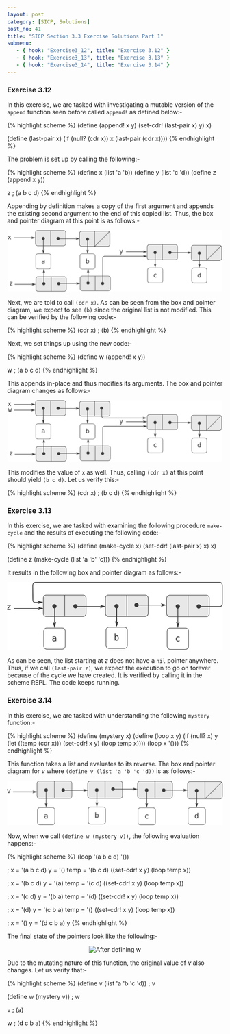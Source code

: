 ```yaml
---
layout: post
category: [SICP, Solutions]
post_no: 41
title: "SICP Section 3.3 Exercise Solutions Part 1"
submenu:
   - { hook: "Exercise3_12", title: "Exercise 3.12" }
   - { hook: "Exercise3_13", title: "Exercise 3.13" }
   - { hook: "Exercise3_14", title: "Exercise 3.14" }
---
```


### Exercise 3.12<a name="Exercise3_12">&nbsp;</a>

In this exercise, we are tasked with investigating a mutable version of the `append` function seen before called `append!` as defined below:-

{% highlight scheme %}
(define (append! x y)
  (set-cdr! (last-pair x) y)
  x)

(define (last-pair x)
  (if (null? (cdr x))
      x
      (last-pair (cdr x))))
{% endhighlight %}

<!--excerpt-->

The problem is set up by calling the following:-

{% highlight scheme %}
(define x (list 'a 'b))
(define y (list 'c 'd))
(define z (append x y))

z
; (a b c d)
{% endhighlight %}

Appending by definition makes a copy of the first argument and appends the existing second argument to the end of this copied list. Thus, the box and pointer diagram at this point is as follows:-

<center>
<img src="/images/Ex3_12_Step1.svg" alt="After defining z" width="500"/>
</center>

Next, we are told to call `(cdr x)`. As can be seen from the box and pointer diagram, we expect to see `(b)` since the original list is not modified. This can be verified by the following code:-

{% highlight scheme %}
(cdr x)
; (b)
{% endhighlight %}

Next, we set things up using the new code:-

{% highlight scheme %}
(define w (append! x y))

w
; (a b c d)
{% endhighlight %}

This appends in-place and thus modifies its arguments. The box and pointer diagram changes as follows:-

<center>
<img src="/images/Ex3_12_Step2.svg" alt="After defining w" width="500"/>
</center>

This modifies the value of `x` as well. Thus, calling `(cdr x)` at this point should yield `(b c d)`. Let us verify this:- 

{% highlight scheme %}
(cdr x)
; (b c d)
{% endhighlight %}


### Exercise 3.13<a name="Exercise3_13">&nbsp;</a>

In this exercise, we are tasked with examining the following procedure `make-cycle` and the results of executing the following code:-

{% highlight scheme %}
(define (make-cycle x)
  (set-cdr! (last-pair x) x)
  x)

(define z (make-cycle (list 'a 'b' 'c)))
{% endhighlight %}

It results in the following box and pointer diagram as follows:-

<center>
<img src="/images/Ex3_13_Pointer.svg" alt="After making cycle"/>
</center>

As can be seen, the list starting at *z* does not have a `nil` pointer anywhere. Thus, if we call `(last-pair z)`, we expect the execution to go on forever because of the cycle we have created. It is verified by calling it in the scheme REPL. The code keeps running.


### Exercise 3.14<a name="Exercise3_14">&nbsp;</a>

In this exercise, we are tasked with understanding the following `mystery` function:-

{% highlight scheme %}
(define (mystery x)
  (define (loop x y)
    (if (null? x)
        y
        (let ((temp (cdr x)))
          (set-cdr! x y)
          (loop temp x))))
  (loop x '()))
{% endhighlight %}

This function takes a list and evaluates to its reverse. The box and pointer diagram for *v* where `(define v (list 'a 'b 'c 'd))` is as follows:-

<center>
<img src="/images/Ex3_14_Initial.svg" alt="After defining v"/>
</center>

Now, when we call `(define w (mystery v))`, the following evaluation happens:-

{% highlight scheme %}
(loop '(a b c d) '())

; x = '(a b c d) y = '() temp = '(b c d)
((set-cdr! x y)
 (loop temp x))

; x = '(b c d) y = '(a) temp = '(c d)
((set-cdr! x y)
 (loop temp x))

; x = '(c d) y = '(b a) temp = '(d)
((set-cdr! x y)
 (loop temp x))

; x = '(d) y = '(c b a) temp = '()
((set-cdr! x y)
 (loop temp x))

; x = '() y = '(d c b a)
y
{% endhighlight %}

The final state of the pointers look like the following:-

<center>
<img src="/images/Ex3_14_Fine.svg" alt="After defining w"/>
</center>

Due to the mutating nature of this function, the original value of *v* also changes. Let us verify that:-

{% highlight scheme %}
(define v (list 'a 'b 'c 'd))
; v

(define w (mystery v))
; w

v
; (a)

w
; (d c b a)
{% endhighlight %}

